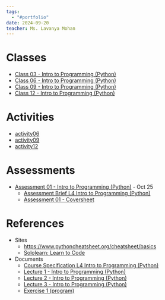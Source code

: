 ```yaml
---
tags:
  - "#portfolio"
date: 2024-09-20
teacher: Ms. Lavanya Mohan
---
```

# Classes
- [Class 03 - Intro to Programming (Python)](Class%2003%20-%20Intro%20to%20Programming%20(Python).md)
- [Class 06 - Intro to Programming (Python)](Class%2006%20-%20Intro%20to%20Programming%20(Python).md)
- [Class 09 - Intro to Programming (Python)](Class%2009%20-%20Intro%20to%20Programming%20(Python).md)
- [Class 12 - Intro to Programming (Python)](Class%2012%20-%20Intro%20to%20Programming%20(Python).md)
# Activities
- [activity06](Activities/activity06.py)
- [activity09](Activities/activity09.py)
- [activity12](Activities/activity12.py)
# Assessments
- [Assessment 01 - Intro to Programming (Python)](Assessments/Assessment%2001%20-%20Intro%20to%20Programming%20(Python)/Assessment%2001%20-%20Intro%20to%20Programming%20(Python).md) - Oct 25
	- [Assessment Brief L4 Intro to Programming (Python)](Assessments/Assessment%2001%20-%20Intro%20to%20Programming%20(Python)/Assessment%20Brief%20L4%20Intro%20to%20Programming%20(Python).docx)
	- [Assessment 01 - Coversheet](Assessments/Assessment%2001%20-%20Intro%20to%20Programming%20(Python)/Assessment%2001%20-%20Coversheet.docx)
# References
- Sites
	- https://www.pythoncheatsheet.org/cheatsheet/basics
	- [Sololearn: Learn to Code](https://www.sololearn.com/en/learn/courses/python-introduction)
- Documents
	- [Course Specification L4 Intro to Programming (Python)](Documents/Course%20Specification%20L4%20Intro%20to%20Programming%20(Python).pdf)
	- [Lecture 1 - Intro to Programming (Python)](Documents/Lecture%201%20-%20Intro%20to%20Programming%20(Python).pptx)
	- [Lecture 2 - Intro to Programming (Python)](Documents/Lecture%202%20-%20Intro%20to%20Programming%20(Python).pptx)
	- [Lecture 3 - Intro to Programming (Python)](Documents/Lecture%203%20-%20Intro%20to%20Programming%20(Python).pptx)
	- [Exercise 1 (program)](Activities/Exercise%201%20(program).docx)
